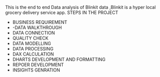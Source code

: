 This is the end to end Data analysis of Blinkit data ,Blinkit is a hyper local grocery delivery service app.
STEPS IN THE PROJECT
- BUSINESS REQUIREMENT
- -DATA WALKTHROUGH
- DATA CONNECTION
- QUALITY CHECK
- DATA MODELLING
- DATA PROCESSING
- DAX CALCULATION
- DHARTS DEVELOPMENT AND FORMATTING
- REPOER DEVELOPMENT
- INSIGHTS GENRATION
